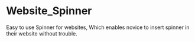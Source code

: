# Website_Spinner
Easy to use Spinner for websites, Which enables novice to insert spinner in their website without trouble.
